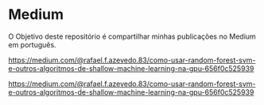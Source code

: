 # Medium
O Objetivo deste repositório é compartilhar minhas publicações no Medium em português.

https://medium.com/@rafael.f.azevedo.83/como-usar-random-forest-svm-e-outros-algoritmos-de-shallow-machine-learning-na-gpu-656f0c525939

https://medium.com/@rafael.f.azevedo.83/como-usar-random-forest-svm-e-outros-algoritmos-de-shallow-machine-learning-na-gpu-656f0c525939
